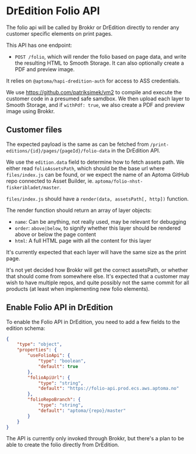 DrEdition Folio API
===================

The folio api will be called by Brokkr or DrEdition directly to render any customer specific elements on print pages.

This API has one endpoint:

- `POST /folio`, which will render the folio based on page data, and write the resulting HTML to Smooth Storage. It can also optionally create a PDF and preview image.

It relies on `@aptoma/hapi-dredition-auth` for access to ASS credentials.

We use https://github.com/patriksimek/vm2 to compile and execute the customer code in a presumed safe samdbox. We then upload each layer to Smooth Storage, and if `withPdf: true`, we also create a PDF and preview image using Brokkr.


Customer files
--------------

The expected payload is the same as can be fetched from `/print-editions/{id}/pages/{pageId}/folio-data` in the DrEdition API.

We use the `edition.data` field to determine how to fetch assets path. We either read `folioAssetsPath`, which should be the base url where `files/index.js` can be found, or we expect the name of an Aptoma GitHub repo connected to Asset Builder, ie. `aptoma/folio-nhst-fiskeribladet/master`.

`files/index.js` should have a `render(data, assetsPath[, http])` function.

The render function should return an array of layer objects:

- `name`: Can be anything, not really used, may be relevant for debugging
- `order`: `above|below`, to signify whether this layer should be rendered above or below the page content
- `html`: A full HTML page with all the content for this layer

It's currently expected that each layer will have the same size as the print page.

It's not yet decided how Brokkr will get the correct assetsPath, or whether that should come from somewhere else. It's expected that a customer may wish to have multiple repos, and quite possibly not the same commit for all products (at least when implementing new folio elements).

Enable Folio API in DrEdition
-----------------------------

To enable the Folio API in DrEdition, you need to add a few fields to the edition schema:

```json
{
	"type": "object",
	"properties": {
		"useFolioApi": {
			"type": "boolean",
			"default": true
		},
		"folioApiUrl": {
			"type": "string",
			"default": "https://folio-api.prod.ecs.aws.aptoma.no"
		},
		"folioRepoBranch": {
			"type": "string",
			"default": "aptoma/{repo}/master"
		}
	}
}

```

The API is currently only invoked through Brokkr, but there's a plan to be able to create the folio directly from DrEdition.
